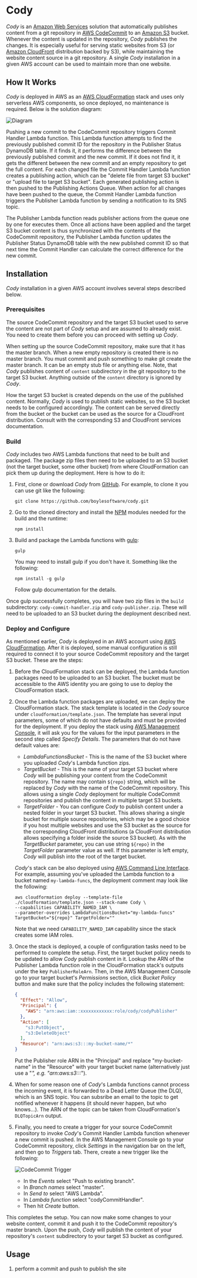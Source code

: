 # Cody

_Cody_ is an [Amazon Web Services](https://aws.amazon.com/) solution that automatically publishes content from a git repository in [AWS CodeCommit](https://aws.amazon.com/codecommit/) to an [Amazon S3](https://aws.amazon.com/s3/) bucket. Whenever the content is updated in the repository, _Cody_ publishes the changes. It is especially useful for serving static websites from S3 (or [Amazon CloudFront](https://aws.amazon.com/cloudfront/) distribution backed by S3), while maintaining the website content source in a git repository. A single _Cody_ installation in a given AWS account can be used to maintain more than one website.

## How It Works

_Cody_ is deployed in AWS as an [AWS CloudFormation](https://aws.amazon.com/cloudformation/) stack and uses only serverless AWS components, so once deployed, no maintenance is required. Below is the solution diagram:

![Diagram](https://raw.githubusercontent.com/boylesoftware/cody/master/docs/img/diagram.png)

Pushing a new commit to the CodeCommit repository triggers Commit Handler Lambda function. This Lambda function attempts to find the previously published commit ID for the repository in the Publisher Status DynamoDB table. If it finds it, it performs the difference between the previously published commit and the new commit. If it does not find it, it gets the different between the new commit and an empty repository to get the full content. For each changed file the Commit Handler Lambda function creates a publishing action, which can be "delete file from target S3 bucket" or "upload file to target S3 bucket". Each generated publishing action is then pushed to the Publishing Actions Queue. When action for all changes have been pushed to the queue, the Commit Handler Lambda function triggers the Publisher Lambda function by sending a notification to its SNS topic.

The Publisher Lambda function reads publisher actions from the queue one by one for executes them. Once all actions have been applied and the target S3 bucket content is thus synchronized with the contents of the CodeCommit repository, the Publisher Lambda function updates the Publisher Status DynamoDB table with the new published commit ID so that next time the Commit Handler can calculate the correct difference for the new commit.

## Installation

_Cody_ installation in a given AWS account involves several steps described below.

### Prerequisites

The source CodeCommit repository and the target S3 bucket used to serve the content are not part of _Cody_ setup and are assumed to already exist. You need to create them before you can proceed with setting up _Cody_.

When setting up the source CodeCommit repository, make sure that it has the master branch. When a new empty repository is created there is no master branch. You must commit and push something to make git create the master branch. It can be an empty stub file or anything else. Note, that _Cody_ publishes content of `content` subdirectory in the git repository to the target S3 bucket. Anything outside of the `content` directory is ignored by _Cody_.

How the target S3 bucket is created depends on the use of the published content. Normally, _Cody_ is used to publish static websites, so the S3 bucket needs to be configured accordingly. The content can be served directly from the bucket or the bucket can be used as the source for a CloudFront distribution. Consult with the corresponding S3 and CloudFront services documentation.

### Build

_Cody_ includes two AWS Lambda functions that need to be built and packaged. The package zip files then need to be uploaded to an S3 bucket (not the target bucket, some other bucket) from where CloudFormation can pick them up during the deployment. Here is how to do it:

1. First, clone or download _Cody_ from [GitHub](https://github.com/). For example, to clone it you can use git like the following:

   `git clone https://github.com/boylesoftware/cody.git`

2. Go to the cloned directory and install the [NPM](https://www.npmjs.com/) modules needed for the build and the runtime:

   `npm install`

3. Build and package the Lambda functions with [gulp](https://gulpjs.com/):

   `gulp`

   You may need to install gulp if you don't have it. Something like the following:

   `npm install -g gulp`

   Follow gulp documentation for the details.

Once gulp successfully completes, you will have two zip files in the `build` subdirectory: `cody-commit-handler.zip` and `cody-publisher.zip`. These will need to be uploaded to an S3 bucket during the deployment described next.

### Deploy and Configure

As mentioned earlier, _Cody_ is deployed in an AWS account using [AWS CloudFormation](https://aws.amazon.com/cloudformation/). After it is deployed, some manual configuration is still required to connect it to your source CodeCommit repository and the target S3 bucket. These are the steps:

1. Before the CloudFormation stack can be deployed, the Lambda function packages need to be uploaded to an S3 bucket. The bucket must be accessible to the AWS identity you are going to use to deploy the CloudFormation stack.

2. Once the Lambda function packages are uploaded, we can deploy the CloudFormation stack. The stack template is located in the _Cody_ source under `cloudformation/template.json`. The template has several input parameters, some of which do not have defaults and must be provided for the deployment. If you deploy the stack using [AWS Management Console](https://aws.amazon.com/console/), it will ask you for the values for the input parameters in the second step called _Specify Details_. The parameters that do not have default values are:

   * _LambdaFunctionsBucket_ - This is the name of the S3 bucket where you uploaded _Cody_'s Lambda function zips.
   * _TargetBucket_ - This is the name of your target S3 bucket where _Cody_ will be publishing your content from the CodeCommit repository. The name may contain `${repo}` string, which will be replaced by _Cody_ with the name of the CodeCommit repository. This allows using a single _Cody_ deployment for multiple CodeCommit repositories and publish the content in multiple target S3 buckets.
   * _TargetFolder_ - You can configure _Cody_ to publish content under a nested folder in your target S3 bucket. This allows sharing a single bucket for multiple source repositories, which may be a good choice if you host multiple websites and use the S3 bucket as the source for the corresponding CloudFront distributions (a CloudFront distribution allows specifying a folder inside the source S3 bucket). As with the _TargetBucket_ parameter, you can use string `${repo}` in the _TargetFolder_ parameter value as well. If this parameter is left empty, _Cody_ will publish into the root of the target bucket.

   _Cody_'s stack can be also deployed using [AWS Command Line Interface](https://aws.amazon.com/cli/). For example, assuming you've uploaded the Lambda function to a bucket named `my-lambda-funcs`, the deployment comment may look like the following:

   ```shell
   aws cloudformation deploy --template-file ./cloudformation/template.json --stack-name Cody \
   --capabilities CAPABILITY_NAMED_IAM \
   --parameter-overrides LambdaFunctionsBucket="my-lambda-funcs" TargetBucket="${repo}" TargetFolder=""
   ```

   Note that we need `CAPABILITY_NAMED_IAM` capability since the stack creates some IAM roles.

3. Once the stack is deployed, a couple of configuration tasks need to be performed to complete the setup. First, the target bucket policy needs to be updated to allow _Cody_ publish content in it. Lookup the ARN of the Publisher Lambda function role in the CloudFormation stack's outputs under the key `PublisherRoleArn`. Then, in the AWS Management Console go to your target bucket's _Permissions_ section, click _Bucket Policy_ button and make sure that the policy includes the following statement:

   ```json
   {
     "Effect": "Allow",
     "Principal": {
       "AWS": "arn:aws:iam::xxxxxxxxxxxx:role/cody/codyPublisher"
     },
     "Action": [
       "s3:PutObject",
       "s3:DeleteObject"
     ],
     "Resource": "arn:aws:s3:::my-bucket-name/*"
   }
   ```

   Put the Publisher role ARN in the "Principal" and replace "my-bucket-name" in the "Resource" with your target bucket name (alternatively just use a "*", e.g. "arn:aws:s3:::*").

4. When for some reason one of _Cody_'s Lambda functions cannot process the incoming event, it is forwarded to a Dead Letter Queue (the DLQ), which is an SNS topic. You can subsribe an email to the topic to get notified whenever it happens (it should never happen, but who knows...). The ARN of the topic can be taken from CloudFormation's `DLQTopicArn` output.

5. Finally, you need to create a trigger for your source CodeCommit repository to invoke _Cody_'s Commit Handler Lambda function whenever a new commit is pushed. In the AWS Management Console go to your CodeCommit repository, click _Settings_ in the navigation bar on the left, and then go to _Triggers_ tab. There, create a new trigger like the following:

   ![CodeCommit Trigger](https://raw.githubusercontent.com/boylesoftware/cody/master/docs/img/create-trigger-screen.png)

   * In the _Events_ select "Push to existing branch".
   * In _Branch names_ select "master".
   * In _Send to_ select "AWS Lambda".
   * In _Lambda function_ select "codyCommitHandler".
   * Then hit _Create_ button.

This completes the setup. You can now make some changes to your website content, commit it and push it to the CodeCommit repository's master branch. Upon the push, _Cody_ will publish the content of your repository's `content` subdirectory to your target S3 bucket as configured.

## Usage

1. perform a commit and push to publish the site
